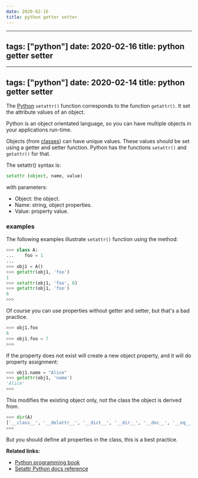 ```yaml
---
date: 2020-02-16
title: python getter setter
---
```

---
tags: ["python"]
date: 2020-02-16
title: python getter setter
---
---
tags: ["python"]
date: 2020-02-14
title: python getter setter
---
The [Python](https://python.org) `setattr()` function corresponds to the function `getattr()`. It set the attribute values of an object.

Python is an object orientated language, so you can have multiple objects in your applications run-time. 

Objects (from [classes](https://pythonbasics.org/class/)) can have unique values. These values should be set using a getter and setter function. Python has the functions `setattr()` and `getattr()` for that.

The setattr() syntax is:
```python
setattr (object, name, value)
```
with parameters:

* Object: the object.
* Name: string, object properties.
* Value: property value.

### examples

The following examples illustrate `setattr()` function using the method:

```python
>>> class A:
...    foo = 1
... 
>>> obj1 = A()
>>> getattr(obj1, 'foo')
1
>>> setattr(obj1, 'foo', 6)
>>> getattr(obj1, 'foo')
6
>>> 
```

Of course you can use properties without getter and setter, but that's a bad practice.

```python
>>> obj1.foo
6
>>> obj1.foo = 7
>>> 
```

If the property does not exist will create a new object property, and it will do property assignment:

```python
>>> obj1.name = "Alice"
>>> getattr(obj1, 'name')
'Alice'
>>> 
```

This modifies the existing object only, not the class the object is derived from.

```python
>>> dir(A)
['__class__', '__delattr__', '__dict__', '__dir__', '__doc__', '__eq__', '__format__', '__ge__', '__getattribute__', '__gt__', '__hash__', '__init__', '__init_subclass__', '__le__', '__lt__', '__module__', '__ne__', '__new__', '__reduce__', '__reduce_ex__', '__repr__', '__setattr__', '__sizeof__', '__str__', '__subclasshook__', '__weakref__', 'foo']
>>> 
```

But you should define all properties in the class, this is a best practice.

**Related links:**
* [Python programming book](https://gumroad.com/l/dcsp)
* [Setattr Python docs reference](https://docs.python.org/3.5/library/functions.html#setattr)
